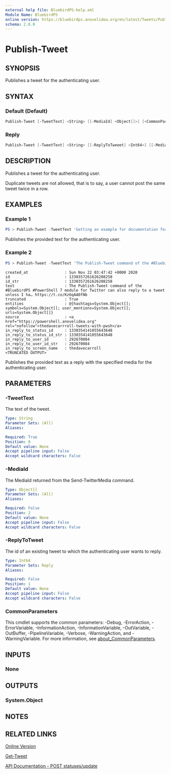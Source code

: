 ```yaml
---
external help file: BluebirdPS-help.xml
Module Name: BluebirdPS
online version: https://bluebirdps.anovelidea.org/en/latest/Tweets/Publish-Tweet
schema: 2.0.0
---
```


# Publish-Tweet

## SYNOPSIS

Publishes a tweet for the authenticating user.

## SYNTAX

### Default (Default)

```powershell
Publish-Tweet [-TweetText] <String> [[-MediaId] <Object[]>] [<CommonParameters>]
```

### Reply

```powershell
Publish-Tweet [-TweetText] <String> [[-ReplyToTweeet] <Int64>] [[-MediaId] <Object[]>] [<CommonParameters>]
```

## DESCRIPTION

Publishes a tweet for the authenticating user.

Duplicate tweets are not allowed, that is to say, a user cannot post the same tweet twice in a row.

## EXAMPLES

### Example 1

```powershell
PS > Publish-Tweet -TweetText 'Getting an example for documentation for the Publish-Tweet command of the #BluebirdPS #PowerShell 7 module for Twitter.'
```

Publishes the provided text for the authenticating user.

### Example 2

```powershell
PS > Publish-Tweet -TweetText 'The Publish-Tweet command of the #BluebirdPS #PowerShell 7 module for Twitter can also reply to a tweet unless I have a silly typo in the definition. ¯\_(ツ)_/¯' -ReplyToTweet 1330354141055643648 -MediaId 1330355920799412226
```

```console
created_at                : Sun Nov 22 03:47:42 +0000 2020
id                        : 1330357261626208258
id_str                    : 1330357261626208258
text                      : The Publish-Tweet command of the #BluebirdPS #PowerShell 7 module for Twitter can also reply to a tweet unless I ha… https://t.co/Kz6qAA0fNb
truncated                 : True
entities                  : @{hashtags=System.Object[]; symbols=System.Object[]; user_mentions=System.Object[]; urls=System.Object[]}
source                    : <a href="https://powershell.anovelidea.org" rel="nofollow">thedavecarrroll-tweets-with-pwsh</a>
in_reply_to_status_id     : 1330354141055643648
in_reply_to_status_id_str : 1330354141055643648
in_reply_to_user_id       : 292670084
in_reply_to_user_id_str   : 292670084
in_reply_to_screen_name   : thedavecarroll
<TRUNCATED OUTPUT>
```

Publishes the provided text as a reply with the specified media for the authenticating user.

## PARAMETERS

### -TweetText

The text of the tweet.

```yaml
Type: String
Parameter Sets: (All)
Aliases:

Required: True
Position: 0
Default value: None
Accept pipeline input: False
Accept wildcard characters: False
```

### -MediaId

The MediaId returned from the Send-TwitterMedia command.

```yaml
Type: Object[]
Parameter Sets: (All)
Aliases:

Required: False
Position: 2
Default value: None
Accept pipeline input: False
Accept wildcard characters: False
```

### -ReplyToTweet

The id of an existing tweet to which the authenticating user wants to reply.

```yaml
Type: Int64
Parameter Sets: Reply
Aliases:

Required: False
Position: 1
Default value: None
Accept pipeline input: False
Accept wildcard characters: False
```

### CommonParameters

This cmdlet supports the common parameters: -Debug, -ErrorAction, -ErrorVariable, -InformationAction, -InformationVariable, -OutVariable, -OutBuffer, -PipelineVariable, -Verbose, -WarningAction, and -WarningVariable. For more information, see [about_CommonParameters](http://go.microsoft.com/fwlink/?LinkID=113216).

## INPUTS

### None

## OUTPUTS

### System.Object

## NOTES

## RELATED LINKS

[Online Version](https://bluebirdps.anovelidea.org/en/latest/Tweets/Publish-Tweet)

[Get-Tweet](https://bluebirdps.anovelidea.org/en/latest/Tweets/Get-Tweet)

[API Documentation - POST statuses/update](https://developer.twitter.com/en/docs/twitter-api/v1/tweets/post-and-engage/api-reference/post-statuses-update)
